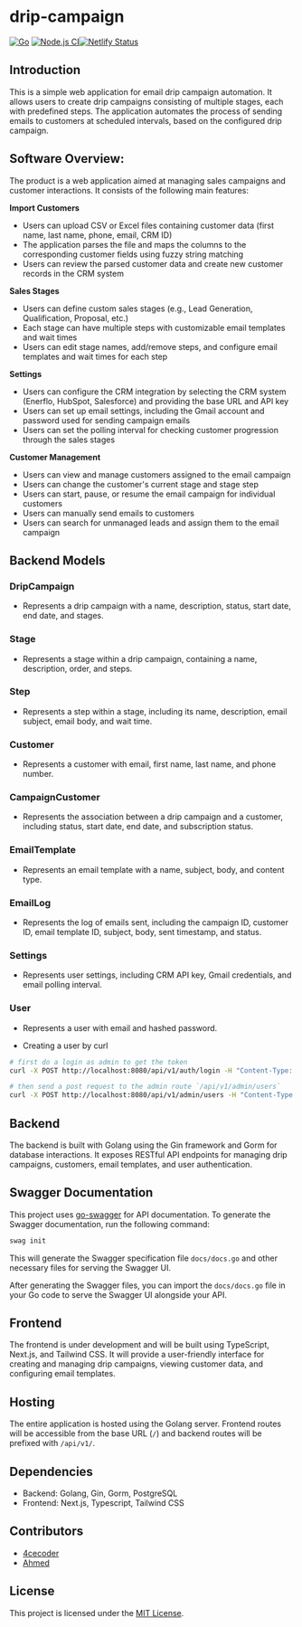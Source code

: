 # drip-campaign

[![Go](https://github.com/4cecoder/drip-campaign/actions/workflows/go.yml/badge.svg)](https://github.com/4cecoder/drip-campaign/actions/workflows/go.yml) [![Node.js CI](https://github.com/4cecoder/drip-campaign/actions/workflows/node.js.yml/badge.svg)](https://github.com/4cecoder/drip-campaign/actions/workflows/node.js.yml)[![Netlify Status](https://api.netlify.com/api/v1/badges/5ec0b76a-34fc-4a43-abc0-0268816c18f3/deploy-status)](https://app.netlify.com/sites/dropcampaign/deploys)

## Introduction

This is a simple web application for email drip campaign automation. It allows users to create drip campaigns consisting of multiple stages, each with predefined steps. The application automates the process of sending emails to customers at scheduled intervals, based on the configured drip campaign.

## Software Overview:
The product is a web application aimed at managing sales campaigns and customer interactions. It consists of the following main features:

**Import Customers**
- Users can upload CSV or Excel files containing customer data (first name, last name, phone, email, CRM ID)
- The application parses the file and maps the columns to the corresponding customer fields using fuzzy string matching
- Users can review the parsed customer data and create new customer records in the CRM system

**Sales Stages**
- Users can define custom sales stages (e.g., Lead Generation, Qualification, Proposal, etc.)
- Each stage can have multiple steps with customizable email templates and wait times
- Users can edit stage names, add/remove steps, and configure email templates and wait times for each step

**Settings**
- Users can configure the CRM integration by selecting the CRM system (Enerflo, HubSpot, Salesforce) and providing the base URL and API key
- Users can set up email settings, including the Gmail account and password used for sending campaign emails
- Users can set the polling interval for checking customer progression through the sales stages

**Customer Management**
- Users can view and manage customers assigned to the email campaign
- Users can change the customer's current stage and stage step
- Users can start, pause, or resume the email campaign for individual customers
- Users can manually send emails to customers
- Users can search for unmanaged leads and assign them to the email campaign

## Backend Models

### DripCampaign

- Represents a drip campaign with a name, description, status, start date, end date, and stages.

### Stage

- Represents a stage within a drip campaign, containing a name, description, order, and steps.

### Step

- Represents a step within a stage, including its name, description, email subject, email body, and wait time.

### Customer

- Represents a customer with email, first name, last name, and phone number.

### CampaignCustomer

- Represents the association between a drip campaign and a customer, including status, start date, end date, and subscription status.

### EmailTemplate

- Represents an email template with a name, subject, body, and content type.

### EmailLog

- Represents the log of emails sent, including the campaign ID, customer ID, email template ID, subject, body, sent timestamp, and status.

### Settings

- Represents user settings, including CRM API key, Gmail credentials, and email polling interval.

### User

- Represents a user with email and hashed password.

- Creating a user by curl
```bash
# first do a login as admin to get the token
curl -X POST http://localhost:8080/api/v1/auth/login -H "Content-Type: application/json" -d '{"email": admin", "password": "password"}'

# then send a post request to the admin route `/api/v1/admin/users`
curl -X POST http://localhost:8080/api/v1/admin/users -H "Content-Type: application json" -H "Authorization Bearer <token>" -d '{"email": "testuser", "password": "password"}'
```

## Backend

The backend is built with Golang using the Gin framework and Gorm for database interactions. It exposes RESTful API endpoints for managing drip campaigns, customers, email templates, and user authentication.

## Swagger Documentation

This project uses [go-swagger](https://github.com/go-swagger/go-swagger) for API documentation. To generate the Swagger documentation, run the following command:

```bash
swag init
```


This will generate the Swagger specification file `docs/docs.go` and other necessary files for serving the Swagger UI.

After generating the Swagger files, you can import the `docs/docs.go` file in your Go code to serve the Swagger UI alongside your API.

## Frontend

The frontend is under development and will be built using TypeScript, Next.js, and Tailwind CSS. It will provide a user-friendly interface for creating and managing drip campaigns, viewing customer data, and configuring email templates.

## Hosting

The entire application is hosted using the Golang server. Frontend routes will be accessible from the base URL (`/`) and backend routes will be prefixed with `/api/v1/`.

## Dependencies

- Backend: Golang, Gin, Gorm, PostgreSQL
- Frontend: Next.js, Typescript, Tailwind CSS

## Contributors

- [4cecoder](https://github.com/4cecoder)
- [Ahmed](https://github.com/AhmedBarre1)

## License

This project is licensed under the [MIT License](LICENSE).
